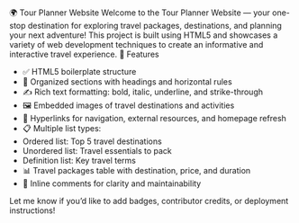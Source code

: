 🌍 Tour Planner Website
Welcome to the Tour Planner Website — your one-stop destination for exploring travel packages, destinations, and planning your next adventure! This project is built using HTML5 and showcases a variety of web development techniques to create an informative and interactive travel experience.
🚀 Features
- ✅ HTML5 boilerplate structure
- 🧭 Organized sections with headings and horizontal rules
- ✍️ Rich text formatting: bold, italic, underline, and strike-through
- 🖼️ Embedded images of travel destinations and activities
- 🔗 Hyperlinks for navigation, external resources, and homepage refresh
- 📋 Multiple list types:
- Ordered list: Top 5 travel destinations
- Unordered list: Travel essentials to pack
- Definition list: Key travel terms
- 📊 Travel packages table with destination, price, and duration
- 💬 Inline comments for clarity and maintainability


Let me know if you’d like to add badges, contributor credits, or deployment instructions!
